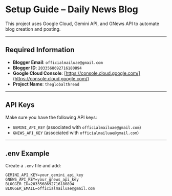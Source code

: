 # Setup Guide – Daily News Blog

This project uses Google Cloud, Gemini API, and GNews API to automate blog creation and posting.

---

## Required Information

* **Blogger Email**: `officialmailuae@gmail.com`
* **Blogger ID**: `2033568692716180894`
* **Google Cloud Console**: [https://console.cloud.google.com/](https://console.cloud.google.com/)
* **Project Name**: `theglobalthread`

---

## API Keys

Make sure you have the following API keys:

* `GEMINI_API_KEY` (associated with `officialmailuae@gmail.com`)
* `GNEWS_API_KEY` (associated with `officialmailuae@gmail.com`)

---

## .env Example

Create a `.env` file and add:

```env
GEMINI_API_KEY=your_gemini_api_key
GNEWS_API_KEY=your_gnews_api_key
BLOGGER_ID=2033568692716180894
BLOGGER_EMAIL=officialmailuae@gmail.com
```

